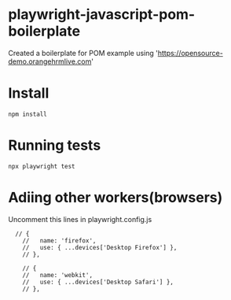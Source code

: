 # playwright-javascript-pom-boilerplate
Created a boilerplate for POM example using 'https://opensource-demo.orangehrmlive.com'

# Install

```
npm install
```

# Running tests

```
npx playwright test
```

# Adiing other workers(browsers)

Uncomment this lines in playwright.config.js

```
  // {
    //   name: 'firefox',
    //   use: { ...devices['Desktop Firefox'] },
    // },

    // {
    //   name: 'webkit',
    //   use: { ...devices['Desktop Safari'] },
    // },
```


